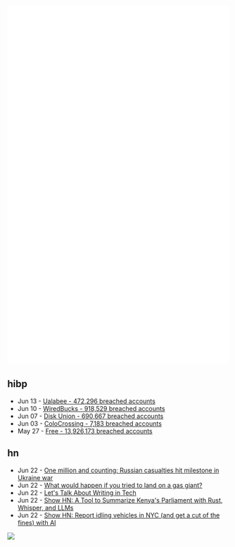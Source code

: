 ![Metrics](https://raw.githubusercontent.com/phixion/phixion/master/metrics.svg)

## hibp

<!--
for https://github.com/phixion/phixion/blob/main/.github/workflows/feeds.yml
-->
<!--START_SECTION:haveibeenpwnd-->
- Jun 13 - [Ualabee - 472,296 breached accounts](https://haveibeenpwned.com/Breach/Ualabee)
- Jun 10 - [WiredBucks - 918,529 breached accounts](https://haveibeenpwned.com/Breach/WiredBucks)
- Jun 07 - [Disk Union - 690,667 breached accounts](https://haveibeenpwned.com/Breach/DiskUnion)
- Jun 03 - [ColoCrossing - 7,183 breached accounts](https://haveibeenpwned.com/Breach/ColoCrossing)
- May 27 - [Free - 13,926,173 breached accounts](https://haveibeenpwned.com/Breach/FreeMobile)
<!--END_SECTION:haveibeenpwnd-->

## hn

<!--
for https://github.com/phixion/phixion/blob/main/.github/workflows/feeds.yml
-->
<!--START_SECTION:hn-->
- Jun 22 - [One million and counting: Russian casualties hit milestone in Ukraine war](https://www.theguardian.com/world/ng-interactive/2025/jun/22/one-million-and-counting-russian-casualties-hit-milestone-in-ukraine-war)
- Jun 22 - [What would happen if you tried to land on a gas giant?](https://www.popsci.com/science/can-we-land-on-jupiter-saturn/)
- Jun 22 - [Let's Talk About Writing in Tech](https://www.gmoniava.com/blog/lets-talk-about-writing-in-tech)
- Jun 22 - [Show HN: A Tool to Summarize Kenya's Parliament with Rust, Whisper, and LLMs](https://github.com/c12i/bunge-bits)
- Jun 22 - [Show HN: Report idling vehicles in NYC (and get a cut of the fines) with AI](https://apps.apple.com/us/app/idle-reporter-for-nyc-dep/id6747315971)
<!--END_SECTION:hn-->

<!--
for https://yhype.me
-->
![](https://hit.yhype.me/github/profile?user_id=13013670)
